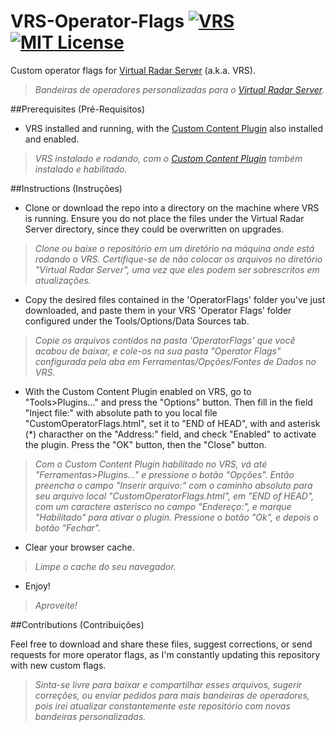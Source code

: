 # VRS-Operator-Flags [![VRS](https://cdn.rawgit.com/sindresorhus/awesome/d7305f38d29fed78fa85652e3a63e154dd8e8829/media/badge.svg)](https://github.com/sindresorhus/awesome) [![MIT License](http://b.repl.ca/v1/License-MIT-red.png)](LICENSE) 

Custom operator flags for [Virtual Radar Server](https://www.virtualradarserver.co.uk "Virtual Radar Server's Homepage") (a.k.a. VRS).
> *Bandeiras de operadores personalizadas para o [Virtual Radar Server](https://www.virtualradarserver.co.uk "Página do Virtual Radar Server").*

##Prerequisites (Pré-Requisitos)
- VRS installed and running, with the [Custom Content Plugin](http://www.virtualradarserver.co.uk/documentation/CustomContent/Default.aspx "Custom Content Plugin") also installed and enabled.
 
> *VRS instalado e rodando, com o [Custom Content Plugin](http://www.virtualradarserver.co.uk/documentation/CustomContent/Default.aspx "Custom Content Plugin") também instalado e habilitado.*

##Instructions (Instruções)

- Clone or download the repo into a directory on the machine where VRS is running. Ensure you do not place the files under the Virtual Radar Server directory, since they could be overwritten on upgrades.
 
> *Clone ou baixe o repositório em um diretório na máquina onde está rodando o VRS. Certifique-se de não colocar os arquivos no diretório "Virtual Radar Server", uma vez que eles podem ser sobrescritos em atualizações.*

- Copy the desired files contained in the 'OperatorFlags' folder you've just downloaded, and paste them in your VRS 'Operator Flags' folder configured under the Tools/Options/Data Sources tab.
 
> *Copie os arquivos contidos na pasta 'OperatorFlags' que você acabou de baixar, e cole-os na sua pasta "Operator Flags" configurada pela aba em Ferramentas/Opções/Fontes de Dados no VRS.*

- With the Custom Content Plugin enabled on VRS, go to "Tools>Plugins..." and press the "Options" button. Then fill in the field "Inject file:" with absolute path to you local file "CustomOperatorFlags.html", set it to "END of HEAD", with and asterisk (*) characther on the "Address:" field, and check "Enabled" to activate the plugin. Press the "OK" button, then the "Close" button.
 
> *Com o Custom Content Plugin habilitado no VRS, vá até "Ferramentas>Plugins..." e pressione o botão "Opções". Então preencha o campo "Inserir arquivo:" com o caminho absoluto para seu arquivo local "CustomOperatorFlags.html", em "END of HEAD", com um caractere asterisco no campo "Endereço:", e marque "Habilitado" para ativar o plugin. Pressione o botão "Ok", e depois o botão "Fechar".*

- Clear your browser cache. 
 
> *Limpe o cache do seu navegador.*

- Enjoy!
 
> *Aproveite!*

##Contributions (Contribuições)

Feel free to download and share these files, suggest corrections, or send requests for more operator flags, as I'm constantly updating this repository with new custom flags.

> *Sinta-se livre para baixar e compartilhar esses arquivos, sugerir correções, ou enviar pedidos para mais bandeiras de operadores, pois irei atualizar constantemente este repositório com novas bandeiras personalizadas.*
